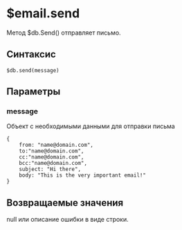 # $email.send

Метод $db.Send() отправляет письмо.

## Синтаксис

```
$db.send(message)
```

## Параметры

### message
Объект с необходимыми данными для отправки письма

```
{
    from: "name@domain.com",
    to:"name@domain.com",
    cc:"name@domain.com",
    bcc:"name@domain.com",
    subject: "Hi there",
    body: "This is the very important email!"
}
```

## Возвращаемые значения

null или описание ошибки в виде строки.